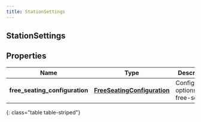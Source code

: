 ```yaml
---
title: StationSettings
---
```

## StationSettings

## Properties

|Name | Type | Description | Notes|
|------------ | ------------- | ------------- | -------------|
| **free_seating_configuration** | [**FreeSeatingConfiguration**](FreeSeatingConfiguration.html) | Configuration options for free-seating | [optional] |
{: class="table table-striped"}


